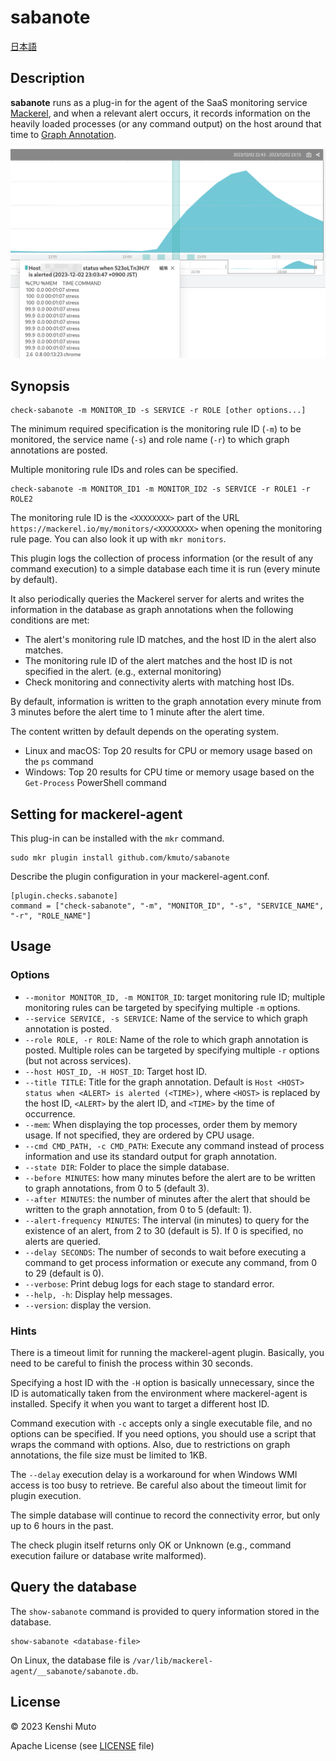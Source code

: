 # sabanote

[日本語](README-ja.md)

## Description

**sabanote** runs as a plug-in for the agent of the SaaS monitoring service [Mackerel](https://mackerel.io), and when a relevant alert occurs, it records information on the heavily loaded processes (or any command output) on the host around that time to [Graph Annotation](https://mackerel.io/docs/entry/howto/view-graphs#graph-annotations).

![](graph.png)

## Synopsis
```
check-sabanote -m MONITOR_ID -s SERVICE -r ROLE [other options...]
```

The minimum required specification is the monitoring rule ID (`-m`) to be monitored, the service name (`-s`) and role name (`-r`) to which graph annotations are posted.

Multiple monitoring rule IDs and roles can be specified.

```
check-sabanote -m MONITOR_ID1 -m MONITOR_ID2 -s SERVICE -r ROLE1 -r ROLE2
```

The monitoring rule ID is the `<XXXXXXXX>` part of the URL `https://mackerel.io/my/monitors/<XXXXXXXX>` when opening the monitoring rule page. You can also look it up with `mkr monitors`.

This plugin logs the collection of process information (or the result of any command execution) to a simple database each time it is run (every minute by default).

It also periodically queries the Mackerel server for alerts and writes the information in the database as graph annotations when the following conditions are met:

- The alert's monitoring rule ID matches, and the host ID in the alert also matches.
- The monitoring rule ID of the alert matches and the host ID is not specified in the alert. (e.g., external monitoring)
- Check monitoring and connectivity alerts with matching host IDs.

By default, information is written to the graph annotation every minute from 3 minutes before the alert time to 1 minute after the alert time.

The content written by default depends on the operating system.

- Linux and macOS: Top 20 results for CPU or memory usage based on the `ps` command
- Windows: Top 20 results for CPU time or memory usage based on the `Get-Process` PowerShell command

## Setting for mackerel-agent
This plug-in can be installed with the `mkr` command.

```
sudo mkr plugin install github.com/kmuto/sabanote
```

Describe the plugin configuration in your mackerel-agent.conf.

```
[plugin.checks.sabanote]
command = ["check-sabanote", "-m", "MONITOR_ID", "-s", "SERVICE_NAME", "-r", "ROLE_NAME"]
```

## Usage
### Options
- `--monitor MONITOR_ID, -m MONITOR_ID`: target monitoring rule ID; multiple monitoring rules can be targeted by specifying multiple `-m` options.
- `--service SERVICE, -s SERVICE`: Name of the service to which graph annotation is posted.
- `--role ROLE, -r ROLE`: Name of the role to which graph annotation is posted. Multiple roles can be targeted by specifying multiple `-r` options (but not across services).
- `--host HOST_ID, -H HOST_ID`: Target host ID.
- `--title TITLE`: Title for the graph annotation. Default is `Host <HOST> status when <ALERT> is alerted (<TIME>)`, where `<HOST>` is replaced by the host ID, `<ALERT>` by the alert ID, and `<TIME>` by the time of occurrence.
- `--mem`: When displaying the top processes, order them by memory usage. If not specified, they are ordered by CPU usage.
- `--cmd CMD_PATH, -c CMD_PATH`: Execute any command instead of process information and use its standard output for graph annotation.
- `--state DIR`: Folder to place the simple database.
- `--before MINUTES`: how many minutes before the alert are to be written to graph annotations, from 0 to 5 (default 3).
- `--after MINUTES`: the number of minutes after the alert that should be written to the graph annotation, from 0 to 5 (default: 1).
- `--alert-frequency MINUTES`: The interval (in minutes) to query for the existence of an alert, from 2 to 30 (default is 5). If 0 is specified, no alerts are queried.
- `--delay SECONDS`: The number of seconds to wait before executing a command to get process information or execute any command, from 0 to 29 (default is 0).
- `--verbose`: Print debug logs for each stage to standard error.
- `--help, -h`: Display help messages.
- `--version`: display the version.


### Hints
There is a timeout limit for running the mackerel-agent plugin. Basically, you need to be careful to finish the process within 30 seconds.

Specifying a host ID with the `-H` option is basically unnecessary, since the ID is automatically taken from the environment where mackerel-agent is installed. Specify it when you want to target a different host ID.

Command execution with `-c` accepts only a single executable file, and no options can be specified. If you need options, you should use a script that wraps the command with options. Also, due to restrictions on graph annotations, the file size must be limited to 1KB.

The `--delay` execution delay is a workaround for when Windows WMI access is too busy to retrieve. Be careful also about the timeout limit for plugin execution.

The simple database will continue to record the connectivity error, but only up to 6 hours in the past.

The check plugin itself returns only OK or Unknown (e.g., command execution failure or database write malformed).

## Query the database

The `show-sabanote` command is provided to query information stored in the database.

```
show-sabanote <database-file>
```

On Linux, the database file is `/var/lib/mackerel-agent/__sabanote/sabanote.db`.

## License
© 2023 Kenshi Muto

Apache License (see [LICENSE](LICENSE) file)

